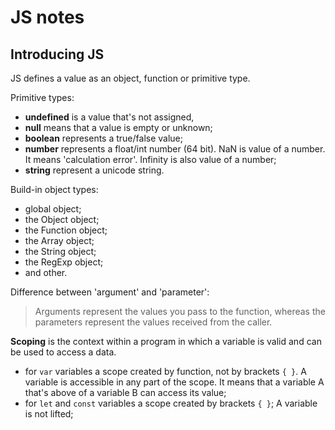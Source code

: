 # JS notes

## Introducing JS

JS defines a value as an object, function or primitive type.

Primitive types:
- **undefined** is a value that's not assigned,
- **null** means that a value is empty or unknown;
- **boolean** represents a true/false value;
- **number** represents a float/int number (64 bit). NaN is value of a number. It means 'calculation error'. Infinity is also value of a number;
- **string** represent a unicode string.

Build-in object types: 
- global object;
- the Object object;
- the Function object;
- the Array object;
- the String object;
- the RegExp object;
- and other.

Difference between 'argument' and 'parameter': 
> Arguments represent the values you pass to the function, whereas the parameters represent the values received from the caller.

**Scoping** is the context within a program in which a variable is valid and can be used to access a data.
- for ```var``` variables a scope created by function, not by brackets ```{ }```. A variable is accessible in any part of the scope. It means that a variable A that's above of a variable B can access its value;
- for ```let``` and ```const``` variables a scope created by brackets ```{ }```; A variable is not lifted;
